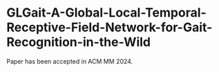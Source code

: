 # GLGait-A-Global-Local-Temporal-Receptive-Field-Network-for-Gait-Recognition-in-the-Wild
Paper has been accepted in ACM MM 2024.
